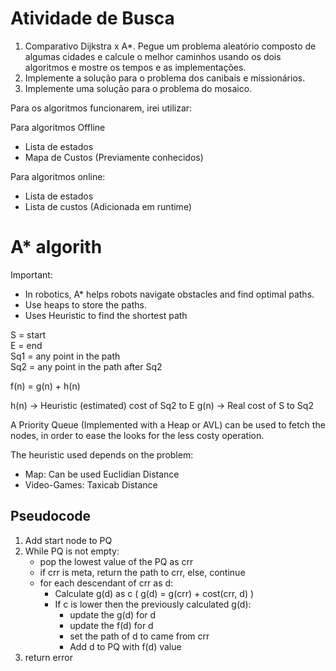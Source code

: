 # Atividade de Busca

1. Comparativo Dijkstra x A*. Pegue um problema aleatório composto de algumas cidades e calcule o melhor caminhos usando os dois algoritmos e mostre os tempos e as implementações.
1. Implemente a solução para o problema dos canibais e missionários.
1. Implemente uma solução para o problema do mosaico.


Para os algoritmos funcionarem, irei utilizar:
 
 Para algoritmos Offline
 - Lista de estados
 - Mapa de Custos (Previamente conhecidos)

Para algoritmos online:
 - Lista de estados
 - Lista de custos (Adicionada em runtime)

# A* algorith

Important:
 - In robotics, A* helps robots navigate obstacles and find optimal paths.
 - Use heaps to store the paths.
 - Uses Heuristic to find the shortest path

S = start  
E = end  
Sq1 = any point in the path  
Sq2 = any point in the path after Sq2  

f(n) = g(n) + h(n)  

h(n) -> Heuristic (estimated) cost of Sq2 to E
g(n) -> Real cost of S to Sq2

A Priority Queue (Implemented with a Heap or AVL) can be used to fetch the nodes, in order to ease the looks for the less costy operation.  

The heuristic used depends on the problem:
 - Map: Can be used Euclidian Distance
 - Video-Games: Taxicab Distance

## Pseudocode

1. Add start node to PQ
2. While PQ is not empty:
    - pop the lowest value of the PQ as crr
    - if crr is meta, return the path to crr, else, continue
    - for each descendant of crr as d:
        - Calculate g(d) as c ( g(d) = g(crr) + cost(crr, d) )
        - If c is lower then the previously calculated g(d):
            - update the g(d) for d
            - update the f(d) for d
            - set the path of d to came from crr
            - Add d to PQ with f(d) value
3. return error

